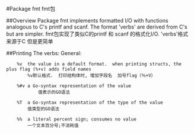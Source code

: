#Package fmt
fmt包

##Overview
	Package fmt implements formatted I/O with functions analogous to C's printf and scanf. The format 'verbs' are derived from C's but are simpler.
	fmt包实现了类似C的printf 和 scanf 的格式化I/O. 'verbs'格式 来源于C 但是更简单
	
##Printing
	The verbs:
	General:
```golang
	%v	the value in a default format.  when printing structs, the plus flag (%+v) adds field names
		%v默认格式.  打印结构体时, 增加字段名  加号flag（％+V）
		
	%#v	a Go-syntax representation of the value
			值表示的GO语法
		
	%T	a Go-syntax representation of the type of the value
		值类型的GO语法
	
	%%	a literal percent sign; consumes no value
		一个文本百分号;不消耗值
```
	